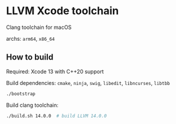 # LLVM Xcode toolchain

Clang toolchain for macOS

archs: `arm64`, `x86_64`

## How to build

Required: Xcode 13 with C++20 support

Build dependencies: `cmake`, `ninja`, `swig`, `libedit`, `libncurses`, `libtbb`

```bash
./bootstrap
```

Build clang toolchain:

```bash
./build.sh 14.0.0  # build LLVM 14.0.0
```
